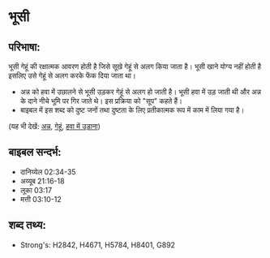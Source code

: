 # भूसी #

## परिभाषा: ##

भूसी गेहूं की रक्षात्मक आवरण होती है जिसे सूखे गेहूं से अलग किया जाता है। भूसी खाने योग्य नहीं होती है इसलिए उसे गेहूं से अलग करके फेंक दिया जाता था।

* अन्न को हवा में उछालने से भूसी उड़कर गेहूं से अलग हो जाती है। भूसी हवा में उड़ जाती थी और अन्न के दाने नीचे भूमि पर गिर जाते थे। इस प्रक्रिया को "सूप" कहते हैं।
* बाइबल में इस शब्द को दुष्ट जनों तथा दुष्टता के लिए प्रतीकात्मक रूप में काम में लिया गया है।

(यह भी देखें: [अन्न](../grain.md), [गेहूं](../wheat.md), [हवा में उड़ाना](../winnow.md))

## बाइबल सन्दर्भ: ##

* दानिय्येल 02:34-35
* अय्यूब 21:16-18
* लूका 03:17
* मत्ती 03:10-12

## शब्द तथ्य: ##

* Strong's: H2842, H4671, H5784, H8401, G892
